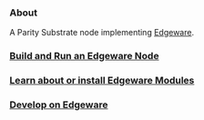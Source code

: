 
### About
A Parity Substrate node implementing [Edgeware](https://edgewa.re).

### [Build and Run an Edgeware Node](https://github.com/hicommonwealth/edgeware-node/wiki/Building-and-Running-A-Node)

### [Learn about or install Edgeware Modules](https://github.com/hicommonwealth/edgeware-node/wiki/Modules)

### [Develop on Edgeware](https://github.com/hicommonwealth/edgeware-node/wiki/Develop-on-a-Local-Chain)

